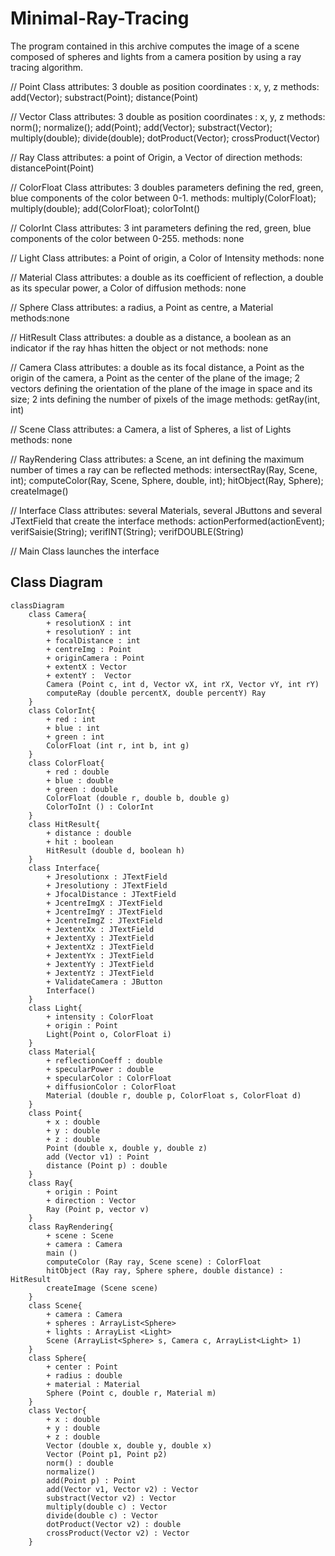 # Minimal-Ray-Tracing

The program contained in this archive computes the image of a scene composed of spheres and lights from a camera position by using a ray tracing algorithm.

// Point Class
attributes: 3 double as position coordinates : x, y, z
methods: add(Vector); substract(Point); distance(Point)

// Vector Class
attributes: 3 double as position coordinates : x, y, z
methods: norm(); normalize(); add(Point); add(Vector); substract(Vector); multiply(double); divide(double); 
         dotProduct(Vector); crossProduct(Vector)

// Ray Class
attributes: a point of Origin, a Vector of direction
methods: distancePoint(Point)

// ColorFloat Class
attributes: 3 doubles parameters defining the red, green, blue components of the color between 0-1.
methods: multiply(ColorFloat); multiply(double); add(ColorFloat); colorToInt()

// ColorInt Class
attributes: 3 int parameters defining the red, green, blue components of the color between 0-255.
methods: none

// Light Class
attributes: a Point of origin, a Color of Intensity
methods: none

// Material Class
attributes: a double as its coefficient of reflection, a double as its specular power, a Color of diffusion
methods: none

// Sphere Class
attributes: a radius, a Point as centre, a Material
methods:none

// HitResult Class
attributes: a double as a distance, a boolean as an indicator if the ray hhas hitten the object or not
methods: none

// Camera Class
attributes: a double as its focal distance, a Point as the origin of the camera, 
            a Point as the center of the plane of the image; 2 vectors defining the orientation of the plane of the image in space and its size; 2 ints defining the number of pixels of the image
methods: getRay(int, int)

// Scene Class
attributes: a Camera, a list of Spheres, a list of Lights
methods: none

// RayRendering Class
attributes: a Scene, an int defining the maximum number of times a ray can be reflected 
methods: intersectRay(Ray, Scene, int); computeColor(Ray, Scene, Sphere, double, int); hitObject(Ray, Sphere); createImage()

// Interface Class
attributes: several Materials, several JButtons and several JTextField that create the interface
methods: actionPerformed(actionEvent); verifSaisie(String); verifINT(String); verifDOUBLE(String)


// Main Class
launches the interface



## Class Diagram

```mermaid
classDiagram
    class Camera{
        + resolutionX : int
        + resolutionY : int
        + focalDistance : int
        + centreImg : Point
        + originCamera : Point
        + extentX : Vector
        + extentY :  Vector
        Camera (Point c, int d, Vector vX, int rX, Vector vY, int rY)
        computeRay (double percentX, double percentY) Ray
    }
    class ColorInt{
        + red : int
        + blue : int
        + green : int
        ColorFloat (int r, int b, int g)
    }
    class ColorFloat{
        + red : double
        + blue : double
        + green : double
        ColorFloat (double r, double b, double g)
        ColorToInt () : ColorInt
    }
    class HitResult{
        + distance : double
        + hit : boolean
        HitResult (double d, boolean h)
    }
    class Interface{
        + Jresolutionx : JTextField
        + Jresolutiony : JTextField
        + JfocalDistance : JTextField  
        + JcentreImgX : JTextField
        + JcentreImgY : JTextField  
        + JcentreImgZ : JTextField  
        + JextentXx : JTextField
        + JextentXy : JTextField  
        + JextentXz : JTextField
        + JextentYx : JTextField
        + JextentYy : JTextField
        + JextentYz : JTextField
        + ValidateCamera : JButton
        Interface()
    }
    class Light{
        + intensity : ColorFloat
        + origin : Point
        Light(Point o, ColorFloat i)
    }
    class Material{
        + reflectionCoeff : double
        + specularPower : double
        + specularColor : ColorFloat
        + diffusionColor : ColorFloat
        Material (double r, double p, ColorFloat s, ColorFloat d)
    }
    class Point{
        + x : double
        + y : double
        + z : double
        Point (double x, double y, double z)
        add (Vector v1) : Point
        distance (Point p) : double
    }
    class Ray{
        + origin : Point
        + direction : Vector
        Ray (Point p, vector v)
    }
    class RayRendering{
        + scene : Scene
        + camera : Camera
        main () 
        computeColor (Ray ray, Scene scene) : ColorFloat
        hitObject (Ray ray, Sphere sphere, double distance) : HitResult
        createImage (Scene scene)
    }
    class Scene{
        + camera : Camera
        + spheres : ArrayList<Sphere>
        + lights : ArrayList <Light>
        Scene (ArrayList<Sphere> s, Camera c, ArrayList<Light> 1)
    }
    class Sphere{
        + center : Point
        + radius : double
        + material : Material
        Sphere (Point c, double r, Material m)
    }
    class Vector{
        + x : double
        + y : double
        + z : double
        Vector (double x, double y, double x)
        Vector (Point p1, Point p2)
        norm() : double
        normalize() 
        add(Point p) : Point
        add(Vector v1, Vector v2) : Vector
        substract(Vector v2) : Vector
        multiply(double c) : Vector
        divide(double c) : Vector
        dotProduct(Vector v2) : double
        crossProduct(Vector v2) : Vector
    }
```




